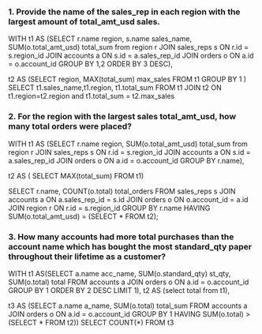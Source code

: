 ### 1. Provide the name of the sales_rep in each region with the largest amount of total_amt_usd sales.

WITH t1 AS (SELECT r.name region, s.name sales_name, SUM(o.total_amt_usd) total_sum
from region r
JOIN sales_reps s
ON r.id = s.region_id
JOIN accounts a
ON s.id = a.sales_rep_id
JOIN orders o
ON a.id = o.account_id
GROUP BY 1,2
ORDER BY 3 DESC),

t2 AS (SELECT region, MAX(total_sum) max_sales
         FROM t1
         GROUP BY 1 )
SELECT t1.sales_name,t1.region, t1.total_sum
FROM t1
JOIN t2
ON t1.region=t2.region and t1.total_sum = t2.max_sales

### 2. For the region with the largest sales total_amt_usd, how many total orders were placed?

WITH t1 AS (SELECT r.name region, SUM(o.total_amt_usd) total_sum
from region r
JOIN sales_reps s
ON r.id = s.region_id
JOIN accounts a
ON s.id = a.sales_rep_id
JOIN orders o
ON a.id = o.account_id
           GROUP BY r.name),

t2 AS (
      SELECT MAX(total_sum)
      FROM t1)

SELECT r.name, COUNT(o.total) total_orders
FROM sales_reps s
JOIN accounts a
ON a.sales_rep_id = s.id
JOIN orders o
ON o.account_id = a.id
JOIN region r
ON r.id = s.region_id
GROUP BY r.name
HAVING SUM(o.total_amt_usd) = (SELECT * FROM t2);



### 3. How many accounts had more total purchases than the account name which has bought the most standard_qty paper throughout their lifetime as a customer?

WITH t1 AS(SELECT a.name acc_name, SUM(o.standard_qty) st_qty, SUM(o.total) total
FROM accounts a
JOIN orders o
ON a.id = o.account_id
GROUP BY 1
ORDER BY 2 DESC
          LIMIT 1),
t2 AS (select total from t1),

t3 AS (SELECT a.name a_name, SUM(o.total) total_sum
FROM accounts a
JOIN orders o
ON a.id = o.account_id
GROUP BY 1
HAVING SUM(o.total) > (SELECT * FROM t2))
SELECT COUNT(*) FROM t3